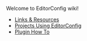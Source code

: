 Welcome to EditorConfig wiki!

- [Links & Resources](https://github.com/editorconfig/editorconfig/wiki/Links-&-Resources)
- [Projects Using EditorConfig](https://github.com/editorconfig/editorconfig/wiki/Projects-Using-EditorConfig)
- [Plugin How To](https://github.com/editorconfig/editorconfig/wiki/Plugin-How-To)